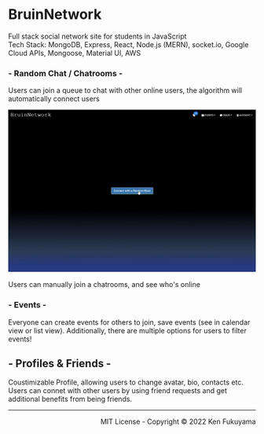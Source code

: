 # BruinNetwork
Full stack social network site for students in JavaScript </br>
Tech Stack: MongoDB, Express, React, Node.js (MERN), socket.io, Google Cloud APIs, Mongoose, Material UI, AWS

### - Random Chat / Chatrooms -
Users can join a queue to chat with other online users, the algorithm will automatically connect users
<!-- ![ChitchatGIF](chitchat.gif) -->

<p align="center">
  <img src="chitchat.gif" alt="chitchat img">
</p>

Users can manually join a chatrooms, and see who's online


### - Events -
Everyone can create events for others to join, save events (see in calendar view or list view).
Additionally, there are multiple options for users to filter events!


## - Profiles & Friends -
Coustimizable Profile, allowing users to change avatar, bio, contacts etc.
Users can connet with other users by using friend requests and get additional benefits from being friends. 





<hr/>
<p align="right">
  MIT License - Copyright © 2022 Ken Fukuyama 
</p>




